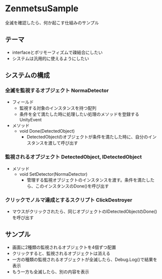 # ZenmetsuSample
 全滅を確認したら、何か起こす仕組みのサンプル

## テーマ
- interfaceとポリモーフィズムで疎結合にしたい
- システムは汎用的に使えるようにしたい

## システムの構成

### 全滅を監視するオブジェクト NormaDetector
- フィールド
  - 監視する対象のインスタンスを持つ配列
  - 条件を全て満たした時に処理したい処理のメソッドを登録するUnityEvent
- メソッド
  - void Done(DetectedObject)
    - DetectedObjectのオブジェクトが条件を満たした時に、自分のインスタンスを渡して呼び出す

### 監視されるオブジェクト DetectedObject, IDetectedObject
- メソッド
  - void SetDetector(NormaDetector)
    - 管理する監視オブジェクトのインスタンスを渡す。条件を満たしたら、このインスタンスのDone()を呼び出す

### クリックでノルマ達成とするスクリプト ClickDestroyer
- マウスがクリックされたら、同じオブジェクトのIDetectedObjectのDone()を呼び出す

## サンプル
- 画面に2種類の監視されるオブジェクトを4個ずつ配置
- クリックすると、監視されるオブジェクトは消える
- 一方の種類の監視されるオブジェクトが全滅したら、Debug.Log()で結果を表示
- もう一方も全滅したら、別の内容を表示
